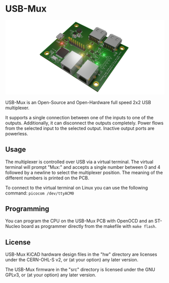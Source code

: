 # USB-Mux

![USB-Mux Rendering](https://github.com/mmmaisel/USB-Mux/blob/master/hw/USB-Mux.png?raw=true)

USB-Mux is an Open-Source and Open-Hardware full speed 2x2 USB multiplexer.

It supports a single connection between one of the inputs to one of the outputs.
Additionally, it can disconnect the outputs completely. Power flows from the
selected input to the selected output. Inactive output ports are powerless.

## Usage

The multiplexer is controlled over USB via a virtual terminal. The virtual
terminal will prompt "Mux:" and accepts a single number between 0 and 4 followed
by a newline to select the multiplexer position.
The meaning of the different numbers is printed on the PCB.

To connect to the virtual terminal on Linux you can use the following command:
`picocom /dev/ttyACM0`

## Programming

You can program the CPU on the USB-Mux PCB with OpenOCD and an ST-Nucleo board
as programmer directly from the makefile with `make flash`.

## License

USB-Mux KiCAD hardware design files in the "hw" directory are licenses under the
CERN-OHL-S v2, or (at your option) any later version.

The USB-Mux firmware in the "src" directory is licensed under the
GNU GPLv3, or (at your option) any later version.
